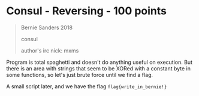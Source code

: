 # Consul - Reversing - 100 points

>Bernie Sanders 2018
>
>consul
>
>author's irc nick: mxms

Program is total spaghetti and doesn't do anything useful on execution. But there is an area with strings that seem to be XORed with a constant byte in some functions, so let's just brute force until we find a flag.

A small script later, and we have the flag `flag{write_in_bernie!}`
